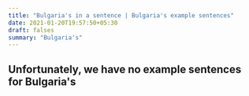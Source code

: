 ```yaml
---
title: "Bulgaria's in a sentence | Bulgaria's example sentences"
date: 2021-01-20T19:57:50+05:30
draft: falses
summary: "Bulgaria's"
---
```

## Unfortunately, we have no example sentences for Bulgaria's                 
